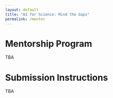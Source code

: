 ```yaml
---
layout: default
title: "AI for Science: Mind the Gaps"
permalink: /mentor
---
```


# Mentorship Program
TBA


# Submission Instructions

TBA
